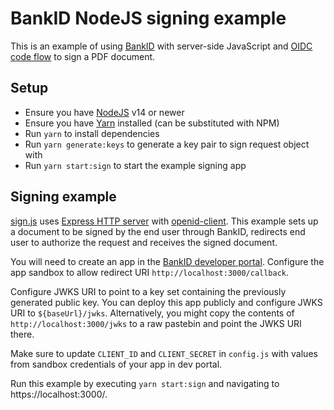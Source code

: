 # BankID NodeJS signing example

This is an example of using [BankID](https://developer.bankid.cz/) with server-side JavaScript and [OIDC code flow](https://openid.net/specs/openid-connect-core-1_0.html#CodeFlowSteps) to sign a PDF document.

## Setup

- Ensure you have [NodeJS](https://nodejs.org/en/) v14 or newer
- Ensure you have [Yarn](https://yarnpkg.com/) installed (can be substituted with NPM)
- Run `yarn` to install dependencies
- Run `yarn generate:keys` to generate a key pair to sign request object with
- Run `yarn start:sign` to start the example signing app

## Signing example

[sign.js](/sign.js) uses [Express HTTP server](https://expressjs.com/) with [openid-client](https://github.com/panva/node-openid-client). This example sets up a document to be signed by the end user through BankID, redirects end user to authorize the request and receives the signed document.

You will need to create an app in the [BankID developer portal](https://developer.bankid.cz). Configure the app sandbox to allow redirect URI `http://localhost:3000/callback`.

Configure JWKS URI to point to a key set containing the previously generated public key. You can deploy this app publicly and configure JWKS URI to `${baseUrl}/jwks`. Alternatively, you might copy the contents of `http://localhost:3000/jwks` to a raw pastebin and point the JWKS URI there.

Make sure to update `CLIENT_ID` and `CLIENT_SECRET` in `config.js` with values from sandbox credentials of your app in dev portal.

Run this example by executing `yarn start:sign` and navigating to https://localhost:3000/.
